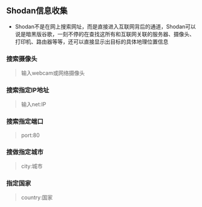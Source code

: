 ## Shodan信息收集

- Shodan不是在网上搜索网址，而是直接进入互联网背后的通道，Shodan可以说是暗黑版谷歌，一刻不停的在查找这所有和互联网关联的服务器、摄像头、打印机、路由器等等，还可以直接显示出目标的具体地理位置信息

### 搜索摄像头

> 输入webcam或网络摄像头

### 搜索指定IP地址

> 输入net:IP

### 搜索指定端口

> port:80

### 搜做指定城市

> city:城市

### 指定国家

> country:国家